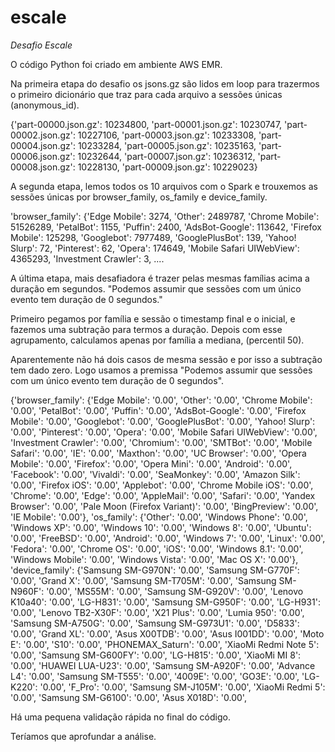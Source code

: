 # escale
*Desafio Escale*

O código Python foi criado em ambiente AWS EMR. 

Na primeira etapa do desafio os jsons.gz são lidos em loop para trazermos o primeiro dicionário que traz para cada arquivo a sessões únicas (anonymous_id).

{'part-00000.json.gz': 10234800,
 'part-00001.json.gz': 10230747,
 'part-00002.json.gz': 10227106,
 'part-00003.json.gz': 10233308,
 'part-00004.json.gz': 10233284,
 'part-00005.json.gz': 10235163,
 'part-00006.json.gz': 10232644,
 'part-00007.json.gz': 10236312,
 'part-00008.json.gz': 10228130,
 'part-00009.json.gz': 10229023}
 
 A segunda etapa, lemos todos os 10 arquivos com o Spark e trouxemos as sessões únicas por browser_family, os_family e device_family. 
 
 'browser_family': {'Edge Mobile': 3274,
  'Other': 2489787,
  'Chrome Mobile': 51526289,
  'PetalBot': 1155,
  'Puffin': 2400,
  'AdsBot-Google': 113642,
  'Firefox Mobile': 125298,
  'Googlebot': 7977489,
  'GooglePlusBot': 139,
  'Yahoo! Slurp': 72,
  'Pinterest': 62,
  'Opera': 174649,
  'Mobile Safari UIWebView': 4365293,
  'Investment Crawler': 3,
  ....
  
 A última etapa, mais desafiadora é trazer pelas mesmas famílias acima a duração em segundos. "Podemos assumir que sessões com um único evento tem duração de 0 segundos."
  
 Primeiro pegamos por família e sessão o timestamp final e o inicial, e fazemos uma subtração para termos a duração. Depois com esse agrupamento, calculamos apenas por família a mediana, (percentil 50).
 
 Aparentemente não há dois casos de mesma sessão e por isso a subtração tem dado zero. Logo usamos a premissa "Podemos assumir que sessões com um único evento tem duração de 0 segundos".
 
 {'browser_family': {'Edge Mobile': '0.00',
  'Other': '0.00',
  'Chrome Mobile': '0.00',
  'PetalBot': '0.00',
  'Puffin': '0.00',
  'AdsBot-Google': '0.00',
  'Firefox Mobile': '0.00',
  'Googlebot': '0.00',
  'GooglePlusBot': '0.00',
  'Yahoo! Slurp': '0.00',
  'Pinterest': '0.00',
  'Opera': '0.00',
  'Mobile Safari UIWebView': '0.00',
  'Investment Crawler': '0.00',
  'Chromium': '0.00',
  'SMTBot': '0.00',
  'Mobile Safari': '0.00',
  'IE': '0.00',
  'Maxthon': '0.00',
  'UC Browser': '0.00',
  'Opera Mobile': '0.00',
  'Firefox': '0.00',
  'Opera Mini': '0.00',
  'Android': '0.00',
  'Facebook': '0.00',
  'Vivaldi': '0.00',
  'SeaMonkey': '0.00',
  'Amazon Silk': '0.00',
  'Firefox iOS': '0.00',
  'Applebot': '0.00',
  'Chrome Mobile iOS': '0.00',
  'Chrome': '0.00',
  'Edge': '0.00',
  'AppleMail': '0.00',
  'Safari': '0.00',
  'Yandex Browser': '0.00',
  'Pale Moon (Firefox Variant)': '0.00',
  'BingPreview': '0.00',
  'IE Mobile': '0.00'},
 'os_family': {'Other': '0.00',
  'Windows Phone': '0.00',
  'Windows XP': '0.00',
  'Windows 10': '0.00',
  'Windows 8': '0.00',
  'Ubuntu': '0.00',
  'FreeBSD': '0.00',
  'Android': '0.00',
  'Windows 7': '0.00',
  'Linux': '0.00',
  'Fedora': '0.00',
  'Chrome OS': '0.00',
  'iOS': '0.00',
  'Windows 8.1': '0.00',
  'Windows Mobile': '0.00',
  'Windows Vista': '0.00',
  'Mac OS X': '0.00'},
 'device_family': {'Samsung SM-G970N': '0.00',
  'Samsung SM-G770F': '0.00',
  'Grand X': '0.00',
  'Samsung SM-T705M': '0.00',
  'Samsung SM-N960F': '0.00',
  'MS55M': '0.00',
  'Samsung SM-G920V': '0.00',
  'Lenovo K10a40': '0.00',
  'LG-H831': '0.00',
  'Samsung SM-G950F': '0.00',
  'LG-H931': '0.00',
  'Lenovo TB2-X30F': '0.00',
  'X21 Plus': '0.00',
  'Lumia 950': '0.00',
  'Samsung SM-A750G': '0.00',
  'Samsung SM-G973U1': '0.00',
  'D5833': '0.00',
  'Grand XL': '0.00',
  'Asus X00TDB': '0.00',
  'Asus I001DD': '0.00',
  'Moto E': '0.00',
  'S10': '0.00',
  'PHONEMAX_Saturn': '0.00',
  'XiaoMi Redmi Note 5': '0.00',
  'Samsung SM-G600FY': '0.00',
  'LG-H815': '0.00',
  'XiaoMi MI 8': '0.00',
  'HUAWEI LUA-U23': '0.00',
  'Samsung SM-A920F': '0.00',
  'Advance L4': '0.00',
  'Samsung SM-T555': '0.00',
  '4009E': '0.00',
  'GO3E': '0.00',
  'LG-K220': '0.00',
  'F_Pro': '0.00',
  'Samsung SM-J105M': '0.00',
  'XiaoMi Redmi 5': '0.00',
  'Samsung SM-G6100': '0.00',
  'Asus X018D': '0.00',
  
  Há uma pequena validação rápida no final do código.
  
  Teríamos que aprofundar a análise.
  
  
